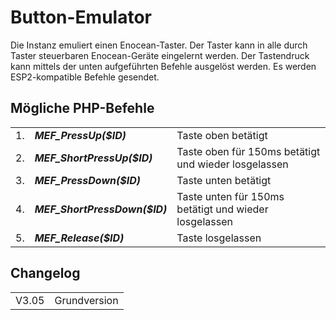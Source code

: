 <!DOCTYPE html>
<html lang="de">
  <head>
    <meta charset="utf-8">
	<meta name="viewport" content="width=device-width">
  </head>

  <body>
	<h1>Button-Emulator</h1>
	Die Instanz emuliert einen Enocean-Taster. Der Taster kann in alle durch Taster steuerbaren Enocean-Geräte eingelernt werden. Der Tastendruck kann mittels der unten aufgeführten Befehle ausgelöst werden.
	Es werden ESP2-kompatible Befehle gesendet.
	<h2>Mögliche PHP-Befehle</h3>
	<table>
	  <tr>
		<td>1.</td>
		<td><b><i>MEF_PressUp($ID)</i></b></td>
		<td>Taste oben betätigt</td>
	  </tr>
	  <tr>
		<td>2.</td>
		<td><b><i>MEF_ShortPressUp($ID)</i></b></td>
		<td>Taste oben für 150ms betätigt und wieder losgelassen</td>
	  </tr>
	  <tr>
		<td>3.</td>
		<td><b><i>MEF_PressDown($ID)</i></b></td>
		<td>Taste unten betätigt</td>
	  </tr>
	  <tr>
		<td>4.</td>
		<td><b><i>MEF_ShortPressDown($ID)</i></b></td>
		<td>Taste unten für 150ms betätigt und wieder losgelassen</td>
	  </tr>
	  <tr>
		<td>5.</td>
		<td><b><i>MEF_Release($ID)</i></b></td>
		<td>Taste losgelassen</td>
	  </tr>
	</table>
	<h2>Changelog</h2>
	<table>
	  <tr>
		<td>V3.05</td>
		<td>Grundversion</td>
	  </tr>
	</table>
  </body>
</html>

